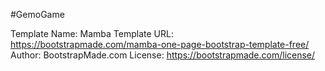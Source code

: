 #GemoGame

Template Name: Mamba
Template URL: https://bootstrapmade.com/mamba-one-page-bootstrap-template-free/
Author: BootstrapMade.com
License: https://bootstrapmade.com/license/
